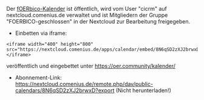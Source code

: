 Der [fOERbico-Kalender](https://nextcloud.comenius.de/apps/calendar/p/8N6qSD2zXJ2brwxD) ist öffentlich, wird vom User "cicrm" auf nextcloud.comenius.de verwaltet und ist Mitgliedern der Gruppe "FOERBICO-geschlossen" in der Nextcloud zur Bearbeitung freigegeben.
- Einbetten via iframe:
```html=
<iframe width="400" height="800" src="https://nextcloud.comenius.de/apps/calendar/embed/8N6qSD2zXJ2brwxD"></iframe>
```
veröffentlich und eingebettet unter https://oer.community/kalender/
- Abonnement-Link:
https://nextcloud.comenius.de/remote.php/dav/public-calendars/8N6qSD2zXJ2brwxD?export
(Nicht herunterladen!)